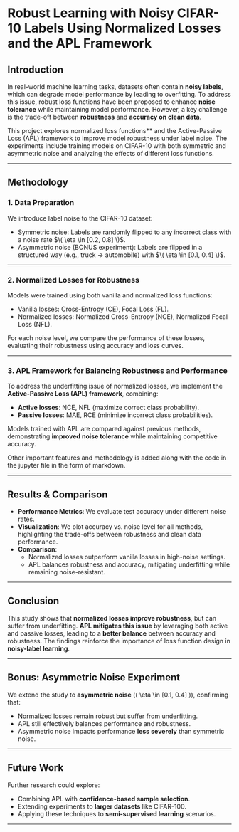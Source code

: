 # Robust Learning with Noisy CIFAR-10 Labels Using Normalized Losses and the APL Framework

## Introduction
In real-world machine learning tasks, datasets often contain **noisy labels**, which can degrade model performance by leading to overfitting. To address this issue, robust loss functions have been proposed to enhance **noise tolerance** while maintaining model performance. However, a key challenge is the trade-off between **robustness** and **accuracy on clean data**. 

This project explores normalized loss functions** and the Active-Passive Loss (APL) framework to improve model robustness under label noise. The experiments include training models on CIFAR-10 with both symmetric and asymmetric noise and analyzing the effects of different loss functions.

---

## Methodology

### 1. Data Preparation
We introduce label noise to the CIFAR-10 dataset:  
- Symmetric noise: Labels are randomly flipped to any incorrect class with a noise rate $\( \eta \in [0.2, 0.8] \)$.  
- Asymmetric noise (BONUS experiment): Labels are flipped in a structured way (e.g., truck → automobile) with $\( \eta \in [0.1, 0.4] \)$.

---

### 2. Normalized Losses for Robustness
Models were trained using both vanilla and normalized loss functions:
- Vanilla losses: Cross-Entropy (CE), Focal Loss (FL).
- Normalized losses: Normalized Cross-Entropy (NCE), Normalized Focal Loss (NFL).

For each noise level, we compare the performance of these losses, evaluating their robustness using accuracy and loss curves.

---

### 3. APL Framework for Balancing Robustness and Performance
To address the underfitting issue of normalized losses, we implement the **Active-Passive Loss (APL) framework**, combining:
- **Active losses**: NCE, NFL (maximize correct class probability).
- **Passive losses**: MAE, RCE (minimize incorrect class probabilities).

Models trained with APL are compared against previous methods, demonstrating **improved noise tolerance** while maintaining competitive accuracy.

Other important features and methodology is added along with the code in the jupyter file in the form of markdown.

---

## **Results & Comparison**
- **Performance Metrics**: We evaluate test accuracy under different noise rates.  
- **Visualization**: We plot accuracy vs. noise level for all methods, highlighting the trade-offs between robustness and clean data performance.
- **Comparison**:
  - Normalized losses outperform vanilla losses in high-noise settings.
  - APL balances robustness and accuracy, mitigating underfitting while remaining noise-resistant.

---

## **Conclusion**
This study shows that **normalized losses improve robustness**, but can suffer from underfitting. **APL mitigates this issue** by leveraging both active and passive losses, leading to a **better balance** between accuracy and robustness. The findings reinforce the importance of loss function design in **noisy-label learning**.

---

## **Bonus: Asymmetric Noise Experiment**
We extend the study to **asymmetric noise** (\( \eta \in [0.1, 0.4] \)), confirming that:
- Normalized losses remain robust but suffer from underfitting.
- APL still effectively balances performance and robustness.
- Asymmetric noise impacts performance **less severely** than symmetric noise.

---

## **Future Work**
Further research could explore:
- Combining APL with **confidence-based sample selection**.
- Extending experiments to **larger datasets** like CIFAR-100.
- Applying these techniques to **semi-supervised learning** scenarios.

---
